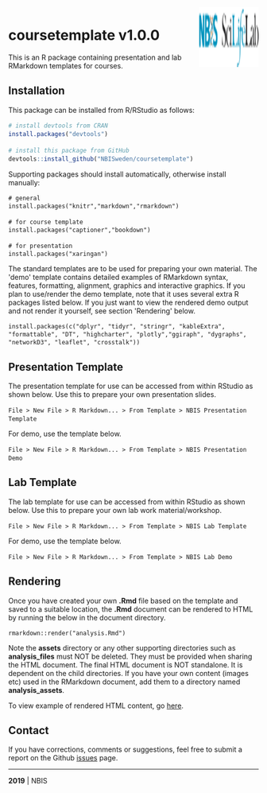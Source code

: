 
<img src="docs/assets/logo.svg" align="right" width="120" height="120">

# coursetemplate v1.0.0

This is an R package containing presentation and lab RMarkdown templates for courses.

## Installation  

This package can be installed from R/RStudio as follows:

```r
# install devtools from CRAN
install.packages("devtools")

# install this package from GitHub
devtools::install_github("NBISweden/coursetemplate")
```

Supporting packages should install automatically, otherwise install manually:

```
# general
install.packages("knitr","markdown","rmarkdown")

# for course template
install.packages("captioner","bookdown")

# for presentation
install.packages("xaringan")
```

The standard templates are to be used for preparing your own material. The 'demo' template contains detailed examples of RMarkdown syntax, features, formatting, alignment, graphics and interactive graphics. If you plan to use/render the demo template, note that it uses several extra R packages listed below. If you just want to view the rendered demo output and not render it yourself, see section 'Rendering' below.

```
install.packages(c("dplyr", "tidyr", "stringr", "kableExtra",
"formattable", "DT", "highcharter", "plotly","ggiraph", "dygraphs",
"networkD3", "leaflet", "crosstalk"))
```

## Presentation Template  

The presentation template for use can be accessed from within RStudio as shown below. Use this to prepare your own presentation slides.

`File > New File > R Markdown... > From Template > NBIS Presentation Template`

For demo, use the template below.

`File > New File > R Markdown... > From Template > NBIS Presentation Demo`

## Lab Template  

The lab template for use can be accessed from within RStudio as shown below. Use this to prepare your own lab work material/workshop.

`File > New File > R Markdown... > From Template > NBIS Lab Template`

For demo, use the template below.

`File > New File > R Markdown... > From Template > NBIS Lab Demo`

## Rendering

Once you have created your own **.Rmd** file based on the template and saved to a suitable location, the **.Rmd** document can be rendered to HTML by running the below in the document directory.

```
rmarkdown::render("analysis.Rmd")
```

Note the **assets** directory or any other supporting directories such as **analysis_files** must NOT be deleted. They must be provided when sharing the HTML document. The final HTML document is NOT standalone. It is dependent on the child directories. If you have your own content (images etc) used in the RMarkdown document, add them to a directory named **analysis_assets**.

To view example of rendered HTML content, go [here](https://royfrancis.github.io/coursetemplate/).

## Contact

If you have corrections, comments or suggestions, feel free to submit a report on the Github [issues](../../issues/) page.  

---

**2019** | NBIS
